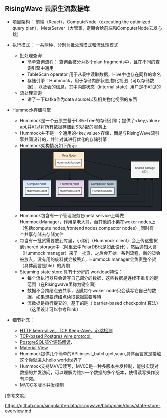 
## RisingWave 云原生流数据库

* 项目架构： 前端（React），ComputeNode（executing the optimized query plan），MetaServer（大管家，定期会给前端和ComputerNode去发心跳）
* 执行模式： 一共两种，分别为批处理模式和流处理模式
    *  批处理查询
         *  简单查询流程： 查询会被分为多个plan fragments中，且在不同的查询引擎中通用  
         *  TableScan operator 用于从表中读取数据，Hive中也存在同样的命名
         *  存储引擎：Hummock，用于存储内部状态,物化视图（可以存储数据），以及表的信息，其中内部状态（internal state）用户是不可见的
    *  流处理查询
         * 讲了一下kafka作为data source以及相关物化视图的东西
* Hummock存储引擎
    * Hummock是一个云原生基于LSM-Tree的存储引擎；提供了<key,value> api,并可以将所有数据存储到S3适配的服务上
    * Hummock并不是一个通用的<key,value>存储，而是与RisingWave流引擎共同设计的，并针对其进行优化的存储引擎
    * Hummock架构情况如下所示:
    ![](https://github.com/Wheeeeeeeeels/SCKiller/blob/main/risingwave/docs/images/Snipaste_2022-08-24_00-38-36.jpg)
    * Hummock包含有一个管理服务在meta service上叫做HummockManager，作用是老大哥，而其他的小弟在woker nodes上（包括compute nodes,frontend nodes,compactor nodes）,同时有一个共享存储去存储文件
    * 每当有一批货需要放到库里，小弟们（Hummock client）会上传这些货到shared storage中（阿里云中PolarDB也是如此设计），然后通知大哥（Hummock manager）来了一批货，之后会开始一系列流程，新的货会被放入，没有用的废料就会被丢弃，Hummock manager会负责整个货（具体而言是file）的周期
    * Steaming state store 具有十分好的 workload特性：
        * 每个流执行器只会读写自己部分的数据，这些数据是连续不重复的键范围（在Risingwave里称为键空间）
        * 数据不会跨结点去共享，因此每个woker node只会读写它自己的数据，如果想要跨结点读取数据需要等待
        * 流数据是串行提交的，基于的是（ barrier-based checkpoint 算法）（这里设计可以参考Flink） 
    
* 细节补充：
    *  [HTTP keep-alive、TCP Keep-Alive、心跳检测](https://blog.csdn.net/sslulu520/article/details/117980443)
    *  [TCP-based Postgres wire protocol.](https://developer.aliyun.com/article/751984)
    *  [PostgreSQL部分源码解读](https://www.zhihu.com/column/c_1477948652627341312)、
    *  [Material View](https://blog.csdn.net/qq_37933018/article/details/120528245)
    *  Hummock提供几个简单的API:ingest_batch,get,scan,具体而言就是接触这个你就进入hello world世界了
    *  Hummock支持MVVC读写，MVCC是一种多版本并发控制，能够实现对数据的并发访问，可以理解为维持一个数据的多个版本，使得读写操作没有冲突。
    *  [MVCC多版本并发控制](https://blog.csdn.net/sundehui01/article/details/121785281?spm=1001.2101.3001.6661.1&utm_medium=distribute.pc_relevant_t0.none-task-blog-2%7Edefault%7EBlogCommendFromBaidu%7ERate-1-121785281-blog-89857679.pc_relevant_aa_2&depth_1-utm_source=distribute.pc_relevant_t0.none-task-blog-2%7Edefault%7EBlogCommendFromBaidu%7ERate-1-121785281-blog-89857679.pc_relevant_aa_2&utm_relevant_index=1)
    


[参考文献]

https://github.com/singularity-data/risingwave/blob/main/docs/state-store-overview.md
